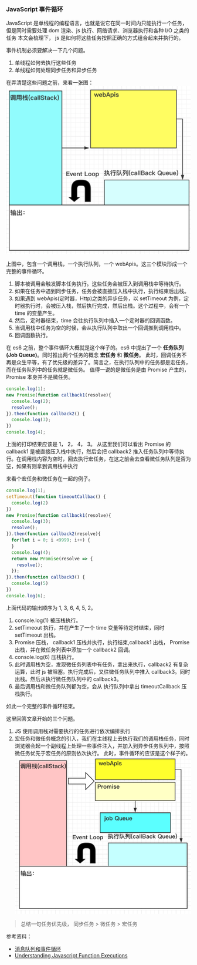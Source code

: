 ### JavaScript 事件循环

JavaScript 是单线程的编程语言，也就是说它在同一时间内只能执行一个任务，但是同时需要处理 dom 渲染、js 执行、网络请求、浏览器执行和各种 I/O 之类的任务 本文会梳理下， js 是如何将这些任务按照正确的方式组合起来并执行的。

事件机制必须要解决一下几个问题。

1. 单线程如何去执行这些任务
2. 单线程如何处理同步任务和异步任务

在弄清楚这些问题之前，来看一张图：
![](event-loop.png?=300x300)

上图中，包含一个调用栈，一个执行队列，一个 webApis。这三个模块形成一个完整的事件循环。
1. 脚本被调用会触发脚本任务执行。这些任务会被压入到调用栈中等待执行。
2. 如果在任务中遇到同步任务，任务会被直接压入栈中执行，执行结束后出栈。
3. 如果遇到 webApis(定时器，Http)之类的异步任务，以 setTimeout 为例，定时器执行时，会被压入栈，然后执行完成，然后出栈。这个过程中，会有一个 time 的变量产生。
4. 然后，定时器结束，time 会往执行队列中插入一个定时器的回调函数。
5. 当调用栈中任务为空的时候，会从执行队列中取出一个回调推到调用栈中。
6. 回调函数执行。

在 es6 之前，整个事件循环大概就是这个样子的。es6 中提出了一个 **任务队列(Job Queue)**。同时推出两个任务的概念 **宏任务** 和 **微任务**。
此时，回调任务不再是众生平等，有了优先级的差异了。简言之，在执行队列中的任务都是宏任务，而在任务队列中的任务就是微任务。
值得一说的是微任务是由 Promise 产生的，Promise 本身并不是微任务。
``` js
console.log(1);
new Promise(function callback1(resolve){
  console.log(2);
  resolve();
}).then(function callback2() {
  console.log(3);
})
console.log(4);
```
上面的打印结果应该是 1， 2， 4， 3。
从这里我们可以看出 Promise 的 callback1 是被直接压入栈中执行，然后会把 callback2 推入任务队列中等待执行。在调用栈内容为空时，回去执行宏任务，在这之前会去查看微任务队列是否为空，如果有则拿到调用栈中执行

来看个宏任务和微任务在一起的例子。

``` js
console.log(1);
setTimeout(function timeoutCallbac() {
  console.log(2)
})
new Promise(function callback1(resolve){
  console.log(3);
  resolve();
}).then(function callback2(resolve){
  for(let i = 0; i <9999; i++) {
  }
  console.log(4);
  return new Promise(resolve => {
    resolve();
  });
}).then(function callback3() {
  console.log(5)
})
console.log(6);
```
上面代码的输出顺序为 1, 3, 6, 4, 5, 2。
1. console.log(1) 被压栈执行。
2. setTimeout 执行，并在产生了一个 time 变量等待定时结束，同时 setTimeout 出栈。
3. Promise 压栈， callback1 压栈并执行，执行结束,callback1 出栈， Promise 出栈，并在微任务列表中添加一个 callback2 回调。
4. console.log(6) 压栈执行。
5. 此时调用栈为空，发现微任务列表中有任务，拿出来执行，callback2 有复杂运算，此时 js 被阻塞。执行完成后，又往微任务队列中推入 callback3。同时出栈。然后从执行微任务队列中的 callback3。
6. 最后调用栈和微任务队列都为空，会从 执行队列中拿出 timeoutCallback 压栈执行。

如此一个完整的事件循环结束。

这里回答文章开始的三个问题。
1. JS 使用调用栈对需要执行的任务进行依次编排执行
2. 宏任务和微任务概念的引入，我们在主线程上去执行我们的调用栈任务，同时浏览器会起一个副线程上处理一些事件注入，并加入到异步任务队列中，按照微任务优先于宏任务的原则依次执行。
此时，事件循环的应该是这个样子的。
![](full-event.png?=300x300)

> 总结一句任务优先级， 同步任务 > 微任务 > 宏任务

参考资料：
* [消息队列和事件循环](https://time.geekbang.org/column/article/132931)
* [Understanding Javascript Function Executions](https://medium.com/@gaurav.pandvia/understanding-javascript-function-executions-tasks-event-loop-call-stack-more-part-1-5683dea1f5ec)